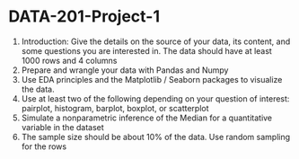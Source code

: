 # DATA-201-Project-1
1. Introduction: Give the details on the source of your data, its content, and some
questions you are interested in. The data should have at least 1000 rows and 4 columns
2. Prepare and wrangle your data with Pandas and Numpy
3. Use EDA principles and the Matplotlib / Seaborn packages to visualize the data.
4. Use at least two of the following depending on your question of interest: pairplot,
histogram, barplot, boxplot, or scatterplot
5. Simulate a nonparametric inference of the Median for a quantitative variable in the
dataset
6. The sample size should be about 10% of the data. Use random sampling for the
rows
